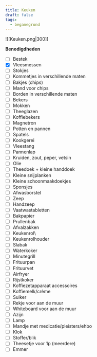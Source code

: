 ```yaml
---
title: Keuken
draft: false
tags:
  - beganegrond
---
```

![[Keuken.png|300]]

**Benodigdheden**
- [ ] Bestek
- [x] Vleesmessen
- [ ] Stokjes
- [ ] Kommetjes in verschillende maten
- [ ] Bakjes (chips)
- [ ] Mand voor chips
- [ ] Borden in verschillende maten
- [ ] Bekers
- [ ] Mokken
- [ ] Theeglazen
- [ ] Koffiebekers
- [ ] Magnetron
- [ ] Potten en pannen
- [ ] Spatels
- [ ] Kookgerei
- [ ] Vleestang
- [ ] Pannenlap
- [ ] Kruiden, zout, peper, vetsin
- [ ] Olie
- [ ] Theedoek + kleine handdoek
- [ ] Kleine snijplanken
- [ ] Kleine schoonmaakdoekjes
- [ ] Sponsjes
- [ ] Afwasborstel
- [ ] Zeep
- [ ] Handzeep
- [ ] Vaatwastabletten
- [ ] Bakpapier
- [ ] Prullenbak
- [ ] Afvalzakken
- [ ] Keukenrol\
- [ ] Keukenrolhouder
- [ ] Slabak
- [ ] Waterkoker
- [ ] Minutegrill
- [ ] Frituurpan
- [ ] Frituurvet
- [ ] Airfryer
- [ ] Rijstkoker
- [ ] Koffiezetapparaat accessoires
- [ ] Koffiemelk/crème
- [ ] Suiker
- [ ] Rekje voor aan de muur
- [ ] Whiteboard voor aan de muur
- [ ] Azijn
- [ ] Lamp
- [ ] Mandje met medicatie/pleisters/ehbo
- [ ] Klok
- [ ] Stoffer/blik
- [ ] Theesetje voor 1p (meerdere)
- [ ] Emmer

